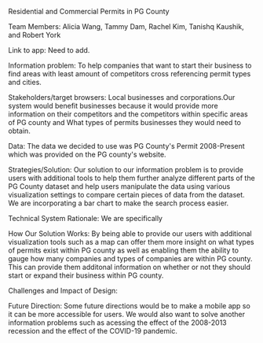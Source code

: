 Residential and Commercial Permits in PG County

Team Members: Alicia Wang, Tammy Dam, Rachel Kim, Tanishq Kaushik, and Robert York

Link to app: Need to add.

Information problem: To help companies that want to start their business to find areas with least amount of competitors cross referencing permit types and cities.

Stakeholders/target browsers: Local businesses and corporations.Our system would benefit businesses because it would provide more information on their competitors and the competitors within specific areas of PG county and What types of permits businesses they would need to obtain.

Data: The data we decided to use was PG County's Permit 2008-Present which was provided on the PG county's website.

Strategies/Solution: Our solution to our information problem is to provide users with additional tools to help them further analyze different parts of the PG County dataset and help users manipulate the data using various visualization settings to compare certain pieces of data from the dataset. We are incorporating a bar chart to make the search process easier. 

Technical System Rationale: We are specifically 

How Our Solution Works: By being able to provide our users with additional visualization tools such as a map can offer them more insight on what types of permits exist within PG county as well as enabling them the ability to gauge how many companies and types of companies are within PG county. This can provide them additonal information on whether or not they should start or expand their business within PG county. 

Challenges and Impact of Design: 

Future Direction: Some future directions would be to make a mobile app so it can be more accessible for users. We would also want to solve another information problems such as acessing the effect of the 2008-2013 recession and the effect of the COVID-19 pandemic. 